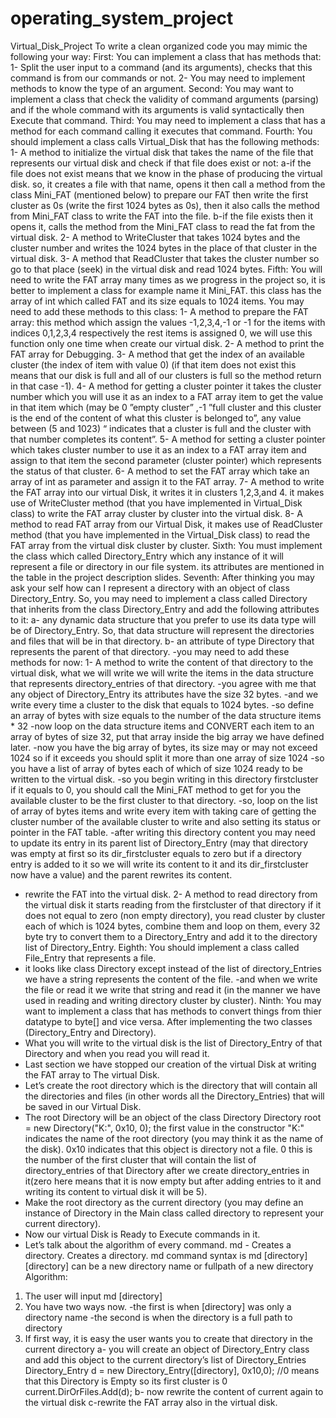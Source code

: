 # operating_system_project
Virtual_Disk_Project
	To write a clean organized code you may mimic the following your way:
First:
	You can implement a class that has methods that:
1-	Split the user input to a command (and its arguments), checks that this command is from our commands or not.
2-	You may need to implement methods to know the type of an argument.
Second:
	You may want to implement a class that check the validity of command arguments (parsing) and if the whole command with its arguments is valid syntactically then Execute that command.
Third:
	You may need to implement a class that has a method for each command calling it executes that command.
Fourth:
	You should implement a class calls Virtual_Disk that has the following methods:
1-	A method to initialize the virtual disk that takes the name of the file that represents our virtual disk and check if that file does exist or not:
a-if the file does not exist means that we know in the phase of producing the virtual disk. so, it creates a file with that name, opens it then call a method from the class Mini_FAT (mentioned below) to prepare our FAT then write the first cluster as 0s (write the first 1024 bytes as 0s), then it also calls the method from Mini_FAT class to write the FAT into the file.
b-if the file exists then it opens it, calls the method from the Mini_FAT class to read the fat from the virtual disk.
2-	A method to WriteCluster that takes 1024 bytes and the cluster number and writes the 1024 bytes in the place of that cluster in the virtual disk.
3-	A method that ReadCluster that takes the cluster number so go to that place (seek) in the virtual disk and read 1024 bytes.
Fifth:
	You will need to write the FAT array many times as we progress in the project so, it is better to implement a class for example name it Mini_FAT.
this class has the array of int which called FAT and its size equals to 1024 items.
You may need to add these methods to this class:
1-	A method to prepare the FAT array: this method which assign the values -1,2,3,4,-1 or -1 for the items with indices 0,1,2,3,4 respectively the rest items is assigned 0, we will use this function only one time when create our virtual disk.
2-	A method to print the FAT array for Debugging.
3-	A method that get the index of an available cluster (the index of item with value 0) (if that item does not exist this means that our disk is full and all of our clusters is full so the method return in that case -1). 
4-	A method for getting a cluster pointer it takes the cluster number which you will use it as an index to a FAT array item to get the value in that item which (may be 0 ”empty cluster” ,-1 ”full cluster and this cluster is the end of the content of what this cluster is belonged to”, any value between (5 and 1023) “ indicates that a cluster is full and the cluster with that number completes its content”.
5-	A method for setting a cluster pointer which takes cluster number to use it as an index to a FAT array item and assign to that item the second parameter (cluster pointer) which represents the status of that cluster.
6-	A method to set the FAT array which take an array of int as parameter and assign it to the FAT array.
7-	A method to write the FAT array into our virtual Disk, it writes it in clusters 1,2,3,and 4.
it makes use of WriteCluster method (that you have implemented in Virtual_Disk class) to write the FAT array cluster by cluster into the virtual disk.
8-	A method to read FAT array from our Virtual Disk, it makes use of ReadCluster method (that you have implemented in the Virtual_Disk class) to read the FAT array from the virtual disk cluster by cluster.
Sixth:
	You must implement the class which called Directory_Entry which any instance of it will represent a file or directory in our file system.
its attributes are mentioned in the table in the project description slides.
Seventh:
	After thinking you may ask your self how can I represent a directory with an object of class Directory_Entry. So, you may need to implement a class called Directory that inherits from the class Directory_Entry and add the following attributes to it:
a- any dynamic data structure that you prefer to use its data type will be of Directory_Entry. So, that data structure will represent the directories and files that will be in that directory.
b- an attribute of type Directory that represents the parent of that directory.
-you may need to add these methods for now:
1-	A method to write the content of that directory to the virtual disk, what we will write we will write the items in the data structure that represents directory_entries of that directory.
-you agree with me that any object of Directory_Entry its attributes have the size 32 bytes.
-and we write every time a cluster to the disk that equals to 1024 bytes.
-so define an array of bytes with size equals to the number of the data structure items * 32
-now loop on the data structure items and CONVERT each item to an array of bytes of size 32, put that array inside the big array we have defined later.
-now you have the big array of bytes, its size may or may not exceed 1024 so if it exceeds you should split it more than one array of size 1024
-so you have a list of array of bytes each of which of size 1024 ready to be written to the virtual disk.
-so you begin writing in this directory firstcluster if it equals to 0, you should call the Mini_FAT method to get for you the available cluster to be the first cluster to that directory.
-so, loop on the list of array of bytes items and write every item with taking care of getting the cluster number of the available cluster to write and also setting its status or pointer in the FAT table.
-after writing this directory content you may need to update its entry in its parent list of Directory_Entry (may that directory was empty at first so its dir_firstcluster equals to zero but if a directory entry is added to it so we will write its content to it and its dir_firstcluster now have a value) and the parent rewrites its content.
- rewrite the FAT into the virtual disk.
2-	A method to read directory from the virtual disk it starts reading from the firstcluster of that directory if it does not equal to zero (non empty directory), you read cluster by cluster each of which is 1024 bytes, combine them and loop on them, every 32 byte try to convert them to a Directory_Entry and add it to the directory list of Directory_Entry.
Eighth: 
	You should implement a class called File_Entry that represents a file.
- it looks like class Directory except instead of the list of directory_Entries we have a string represents the content of the file.
-and when we write the file or read it we write that string and read it (in the manner we have used in reading and writing directory cluster by cluster).
Ninth:
You may want to implement a class that has methods to convert things from thier datatype to byte[] and vice versa.
After implementing the two classes (Directory_Entry and Directory).
-	What you will write to the virtual disk is the list of Directory_Entry of that Directory and when you read you will read it.
-	Last section we have stopped our creation of the virtual Disk at writing the FAT array to The virtual Disk.
-	Let’s create the root directory which is the directory that will contain all the directories and files (in other words all the Directory_Entries) that will be saved in our Virtual Disk.
-	The root Directory will be an object of the class Directory
Directory root = new Directory("K:", 0x10, 0);
the first value in the constructor "K:" indicates the name of the root directory (you may think it as the name of the disk).
0x10 indicates that this object is directory not a file.
0 this is the number of the first cluster that will contain the list of directory_entries of that Directory after we create directory_entries in it(zero here means that it is now empty but after adding entries to it and writing its content to virtual disk it will be 5).
-	Make the root directory as the current directory (you may define an instance of Directory in the Main class called directory to represent your current directory).
-	Now our virtual Disk is Ready to Execute commands in it.
-	Let’s talk about the algorithm of every command.
md - Creates a directory.
Creates a directory.
md command syntax is
 md [directory]
[directory] can be a new directory name or fullpath of a new directory
Algorithm:
1.	The user will input md [directory]
2.	You have two ways now.
-the first is when [directory] was only a directory name
-the second is when the directory is a full path to directory
3.	If first way, it is easy the user wants you to create that directory in the current directory 
a- you will create an object of Directory_Entry class and add this object to the current directory’s list of Directory_Entries
Directory_Entry d = new Directory_Entry([directory], 0x10,0);
//0 means that this Directory is Empty so its first cluster is 0
current.DirOrFiles.Add(d);
b- now rewrite the content of current again to the virtual disk
c-rewrite the FAT array also in the virtual disk.

